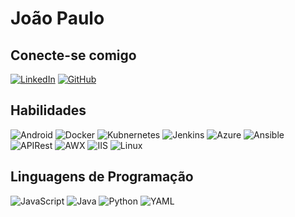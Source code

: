# João Paulo 

## Conecte-se comigo
[![LinkedIn](https://img.shields.io/badge/LinkedIn-000?style=for-the-badge&logo=linkedin&logoColor=0E76A8)](https://www.linkedin.com/in/jpaulohdev97/)
[![GitHub](https://img.shields.io/badge/Github-000?style=for-the-badge&logo=github&logoColor=fff)](https://github.com/jpaulo9)

## Habilidades
![Android](https://img.shields.io/badge/android-000?style=for-the-badge&logo=android)
![Docker](https://img.shields.io/badge/docker-000?style=for-the-badge&logo=docker)
![Kubnernetes](https://img.shields.io/badge/kubernetes-000?style=for-the-badge&logo=kubernetes)
![Jenkins](https://img.shields.io/badge/jenkins-000?style=for-the-badge&logo=jenkins&&logoColor=fff)
![Azure](https://img.shields.io/badge/Azure-000?style=for-the-badge&logo=visualstudio&&logoColor=blue)
![Ansible](https://img.shields.io/badge/Ansible-000?style=for-the-badge&logo=ansible)
![APIRest](https://img.shields.io/badge/apirest-000?style=for-the-badge&logo=)
![AWX](https://img.shields.io/badge/awx-000?style=for-the-badge&logo=awx)
![IIS](https://img.shields.io/badge/iis-000?style=for-the-badge&logo=iis)
![Linux](https://img.shields.io/badge/linux-000?style=for-the-badge&logo=linux)

## Linguagens de Programação
![JavaScript](https://img.shields.io/badge/JavaScript-000?style=for-the-badge&logo=javascript)
![Java](https://img.shields.io/badge/Java-000?style=for-the-badge&logo=java)
![Python](https://img.shields.io/badge/Python-000?style=for-the-badge&logo=python)
![YAML](https://img.shields.io/badge/Yaml-000?style=for-the-badge&logo=yaml&&logoColor=orange)

##
